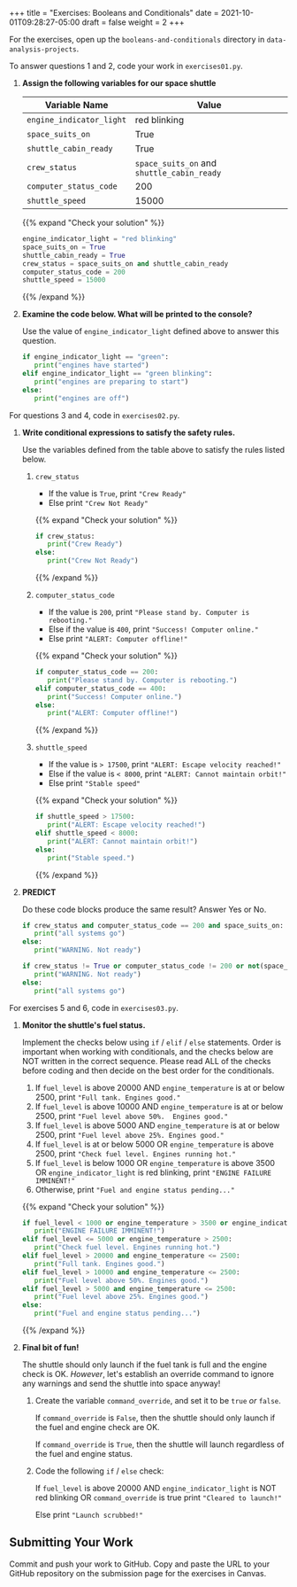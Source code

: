 +++
title = "Exercises: Booleans and Conditionals"
date = 2021-10-01T09:28:27-05:00
draft = false
weight = 2
+++

For the exercises, open up the `booleans-and-conditionals` directory in `data-analysis-projects`.

To answer questions 1 and 2, code your work in `exercises01.py`.

1. **Assign the following variables for our space shuttle**

   | Variable Name | Value |
   |---------------|-------|
   | `engine_indicator_light` | red blinking |
   | `space_suits_on` | True |
   | `shuttle_cabin_ready` | True |
   | `crew_status` | `space_suits_on` and `shuttle_cabin_ready` |
   | `computer_status_code` | 200 |
   | `shuttle_speed` | 15000 |

   {{% expand "Check your solution" %}}
   
   ```python {linenos=table}
   engine_indicator_light = "red blinking"
   space_suits_on = True
   shuttle_cabin_ready = True
   crew_status = space_suits_on and shuttle_cabin_ready
   computer_status_code = 200
   shuttle_speed = 15000
   ```

   {{% /expand %}} 

1. **Examine the code below. What will be printed to the console?**

   Use the value of `engine_indicator_light` defined above to answer this
   question.

   ```python {linenos=table}
   if engine_indicator_light == "green": 
      print("engines have started")
   elif engine_indicator_light == "green blinking": 
      print("engines are preparing to start")
   else:
      print("engines are off")
   ```

For questions 3 and 4, code in `exercises02.py`.

1. **Write conditional expressions to satisfy the safety rules.** 

   Use the variables defined from the table above to satisfy the rules listed below.

   1. `crew_status`

      - If the value is `True`, print `"Crew Ready"`
      - Else print `"Crew Not Ready"`

      {{% expand "Check your solution" %}}
      
      ```python {linenos=table}
      if crew_status:
         print("Crew Ready")
      else:
         print("Crew Not Ready")
      ```

      {{% /expand %}}

   1. `computer_status_code`

      - If the value is `200`, print
        `"Please stand by. Computer is rebooting."`
      - Else if the value is `400`, print `"Success! Computer online."`
      - Else print `"ALERT: Computer offline!"`

      {{% expand "Check your solution" %}}
      
      ```python {linenos=true}
      if computer_status_code == 200:
         print("Please stand by. Computer is rebooting.")
      elif computer_status_code == 400:
         print("Success! Computer online.")
      else:
         print("ALERT: Computer offline!")
      ```

      {{% /expand %}}

   1. `shuttle_speed`

      - If the value is `> 17500`, print
        `"ALERT: Escape velocity reached!"`
      - Else if the value is `< 8000`, print
        `"ALERT: Cannot maintain orbit!"`
      - Else print `"Stable speed"`

      {{% expand "Check your solution" %}}
      
      ```python {linenos=table}
      if shuttle_speed > 17500:
         print("ALERT: Escape velocity reached!")
      elif shuttle_speed < 8000:
         print("ALERT: Cannot maintain orbit!")
      else:
         print("Stable speed.")
      ```

      {{% /expand %}}

1. **PREDICT**

   Do these code blocks produce the same result? Answer Yes or No.

   ```python {linenos=table}
   if crew_status and computer_status_code == 200 and space_suits_on:
      print("all systems go")
   else:
      print("WARNING. Not ready")
   ```

   ```python {linenos=table}
   if crew_status != True or computer_status_code != 200 or not(space_suits_on):
      print("WARNING. Not ready")
   else:
      print("all systems go")
   ```

For exercises 5 and 6, code in `exercises03.py`. 

1. **Monitor the shuttle's fuel status.**

   Implement the checks below using `if` / `elif` / `else`
   statements. Order is important when working with conditionals, and the
   checks below are NOT written in the correct sequence. Please read ALL of the
   checks before coding and then decide on the best order for the conditionals.

   1. If `fuel_level` is above 20000 AND `engine_temperature` is at or below
      2500, print `"Full tank. Engines good."`
   1. If `fuel_level` is above 10000 AND `engine_temperature` is at or below
      2500, print `"Fuel level above 50%.  Engines good."`
   1. If `fuel_level` is above 5000 AND `engine_temperature` is at or below
      2500, print `"Fuel level above 25%. Engines good."`
   1. If `fuel_level` is at or below 5000 OR `engine_temperature` is above
      2500, print `"Check fuel level. Engines running hot."`
   1. If `fuel_level` is below 1000 OR `engine_temperature` is above 3500 OR
      `engine_indicator_light` is red blinking, print `"ENGINE FAILURE
      IMMINENT!"`
   1. Otherwise, print `"Fuel and engine status pending..."`

   {{% expand "Check your solution" %}}
   
   ```python {linenos=table}
   if fuel_level < 1000 or engine_temperature > 3500 or engine_indicator_light == "red blinking":
      print("ENGINE FAILURE IMMINENT!")
   elif fuel_level <= 5000 or engine_temperature > 2500:
      print("Check fuel level. Engines running hot.")
   elif fuel_level > 20000 and engine_temperature <= 2500:
      print("Full tank. Engines good.")
   elif fuel_level > 10000 and engine_temperature <= 2500:
      print("Fuel level above 50%. Engines good.")
   elif fuel_level > 5000 and engine_temperature <= 2500:
      print("Fuel level above 25%. Engines good.")
   else:
      print("Fuel and engine status pending...")
   ```

   {{% /expand %}}

1. **Final bit of fun!**

   The shuttle should only launch if the fuel tank is full and the engine check
   is OK. *However*, let's establish an override command to ignore any warnings
   and send the shuttle into space anyway!

   1. Create the variable `command_override`, and set it to be `true` *or*
      `false`.

      If `command_override` is `False`, then the shuttle should only launch
      if the fuel and engine check are OK.

      If `command_override` is `True`, then the shuttle will launch
      regardless of the fuel and engine status.

   1. Code the following `if` / `else` check:

      If `fuel_level` is above 20000 AND `engine_indicator_light` is NOT
      red blinking OR `command_override` is true print `"Cleared to
      launch!"`

      Else print `"Launch scrubbed!"`

## Submitting Your Work

Commit and push your work to GitHub. Copy and paste the URL to your GitHub repository on the submission page for the exercises in Canvas.